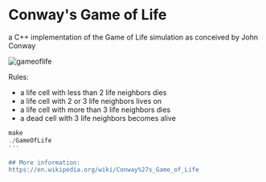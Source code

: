 # Conway's Game of Life

a C++ implementation of the Game of Life simulation as conceived by John Conway

![gameoflife](https://user-images.githubusercontent.com/33256845/113057646-97f94e80-91ad-11eb-9f52-5d1ce0a9fb0b.gif)

Rules:
 * a life cell with less than 2 life neighbors dies
 * a life cell with 2 or 3 life neighbors lives on
 * a life cell with more than 3 life neighbors dies
 * a dead cell with 3 life neighbors becomes alive

```powershell
make
./GameOfLife
'''

## More information:
https://en.wikipedia.org/wiki/Conway%27s_Game_of_Life
